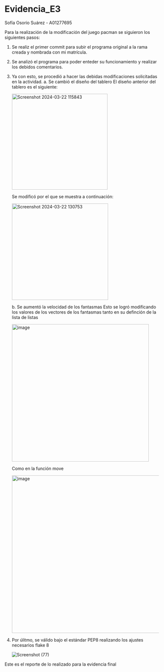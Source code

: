 # Evidencia_E3
Sofía Osorio Suárez - A01277695

Para la realización de la modificación del juego pacman se siguieron los siguientes pasos:

1. Se realiz el primer commit para subir el programa original a la rama creada y nombrada con mi matrícula.
2. Se analizó el programa para poder enteder su funcionamiento y realizar los debidos comentarios.
3. Ya con esto, se procedió a hacer las debidas modificaciones solicitadas en la actividad.
   a. Se cambió el diseño del tablero
   El diseño anterior del tablero es el siguiente:
   
    <img width="312" alt="Screenshot 2024-03-22 115843" src="https://github.com/Zathiald/Evidencia_E3/assets/136507726/9cac7115-e6e9-474d-8073-91ca4dd95bb8">


   Se modificó por el que se muestra a continuación:
   
    <img width="314" alt="Screenshot 2024-03-22 130753" src="https://github.com/Zathiald/Evidencia_E3/assets/136507726/188fa2ff-ddf3-4806-a4ef-23ad2dc66be6">
    
   b. Se aumentó la velocidad de los fantasmas
   Esto se logró modificando los valores de los vectores de los fantasmas tanto en su definción de la lista de listas
   
    <img width="447" alt="image" src="https://github.com/Zathiald/Evidencia_E3/assets/136507726/38534daf-d377-4185-92b0-1859ea83007d">
   
   Como en la función move
   
    <img width="513" alt="image" src="https://github.com/Zathiald/Evidencia_E3/assets/136507726/1f543523-a5c8-4b69-8336-282a65f1b58b">

5. Por úlitmo, se válido bajo el estándar PEP8 realizando los ajustes necesarios flake 8
   
   ![Screenshot (77)](https://github.com/Zathiald/Evidencia_E3/assets/136507726/e2925994-d13b-4bb4-8bce-e0f6f005a28a)

Este es el reporte de lo realizado para la evidencia final
